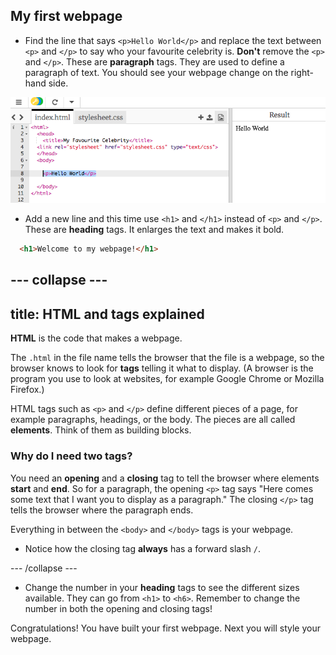 ## My first webpage

+ Find the line that says `<p>Hello World</p>` and replace the text between `<p>` and `</p>` to say who your favourite celebrity is. **Don't** remove the `<p>` and `</p>`. These are **paragraph** tags. They are used to define a paragraph of text. You should see your webpage change on the right-hand side. 

![Hello World in the code](images/helloWorldLine.png "Hello World")

+ Add a new line and this time use `<h1>` and `</h1>` instead of `<p>` and `</p>`. These are **heading** tags. It enlarges the text and makes it bold.

```html
  <h1>Welcome to my webpage!</h1>
```

--- collapse ---
---
title: HTML and tags explained
---

**HTML** is the code that makes a webpage.

The `.html` in the file name tells the browser that the file is a webpage, so the browser knows to look for **tags** telling it what to display. (A browser is the program you use to look at websites, for example Google Chrome or Mozilla Firefox.)

HTML tags such as `<p>` and `</p>` define different pieces of a page, for example paragraphs, headings, or the body. The pieces are all called **elements**. Think of them as building blocks.

### Why do I need two tags? 
You need an **opening** and a **closing** tag to tell the browser where elements **start** and **end**. So for a paragraph, the opening `<p>` tag says "Here comes some text that I want you to display as a paragraph." The closing `</p>` tag tells the browser where the paragraph ends. 

Everything in between the `<body>` and `</body>` tags is your webpage. 

- Notice how the closing tag **always** has a forward slash `/`.
  
--- /collapse ---

+ Change the number in your **heading** tags to see the different sizes available. They can go from `<h1>` to `<h6>`. Remember to change the number in both the opening and closing tags!

Congratulations! You have built your first webpage. Next you will style your webpage.
